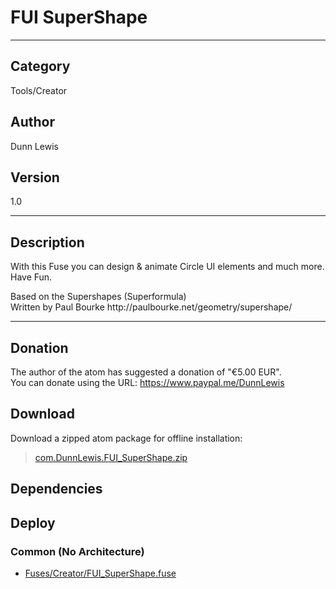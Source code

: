 # FUI SuperShape
___

## Category
Tools/Creator

## Author
Dunn Lewis

## Version
1.0

___

## Description
<p>With this Fuse you can design & animate Circle UI elements and much more. Have Fun.</p>

<p>Based on the Supershapes (Superformula)<br>
Written by Paul Bourke http://paulbourke.net/geometry/supershape/</p>

___

## Donation
The author of the atom has suggested a donation of "€5.00 EUR".  
You can donate using the URL: <a href="https://www.paypal.me/DunnLewis">https://www.paypal.me/DunnLewis</a>

## Download

Download a zipped atom package for offline installation:
> [com.DunnLewis.FUI_SuperShape.zip](https://gitlab.com/WeSuckLess/Reactor/-/archive/master/Reactor-master.zip?path=Atoms/com.DunnLewis.FUI_SuperShape)  

## Dependencies

## Deploy

### Common (No Architecture)

<ul>
<li><a href="https://gitlab.com/WeSuckLess/Reactor/-/blob/master/Atoms/com.DunnLewis.FUI_SuperShape/Fuses/Creator/FUI_SuperShape.fuse?ref_type=heads">Fuses/Creator/FUI_SuperShape.fuse</a></li>
</ul>
